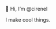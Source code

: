 👋 Hi, I’m @cirenel

I make cool things. 

<!---
cirenel/cirenel is a ✨ special ✨ repository because its `README.md` (this file) appears on your GitHub profile.
You can click the Preview link to take a look at your changes.
--->
